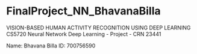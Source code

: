# FinalProject_NN_BhavanaBilla

VISION-BASED HUMAN ACTIVITY RECOGNITION USING DEEP LEARNING
CS5720 Neural Network Deep Learning - Project - CRN 23441

Name: Bhavana Billa
ID: 700756590
